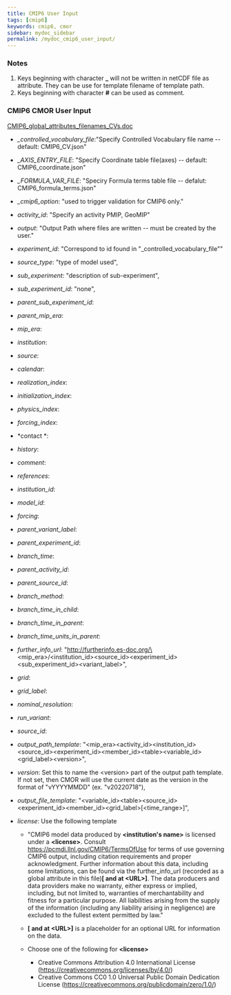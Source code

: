 ```yaml
---
title: CMIP6 User Input
tags: [cmip6]
keywords: cmip6, cmor
sidebar: mydoc_sidebar
permalink: /mydoc_cmip6_user_input/
---
```


### Notes

1. Keys beginning with character **_** will not be written in netCDF file as attribute.  They can be use for template filename of template path.
1. Keys beginning with character **#** can be used as comment.

### CMIP6 CMOR User Input

[CMIP6_global_attributes_filenames_CVs.doc](https://docs.google.com/document/d/1h0r8RZr_f3-8egBMMh7aqLwy3snpD6_MrDz1q8n5XUk)

* *_controlled_vocabulary_file*:"Specify Controlled Vocabulary file name -- default: CMIP6_CV.json"

* *_AXIS_ENTRY_FILE*:        "Specify Coordinate table file(axes) -- default: CMIP6_coordinate.json"

* *_FORMULA_VAR_FILE*:       "Speciry Formula terms table file -- defalut: CMIP6_formula_terms.json"

* *_cmip6_option*:           "used to trigger validation for CMIP6 only."

* *activity_id*:             "Specify an activity PMIP, GeoMIP"

* *output*:                  "Output Path where files are written -- must be created by the user."

* *experiment_id*:           "Correspond to id found in \"_controlled_vocabulary_file\""

* *source_type*:             "type of model used",

* *sub_experiment*:          "description of sub-experiment",

* *sub_experiment_id*:       "none",

* *parent_sub_experiment_id*:     

* *parent_mip_era*:              

* *mip_era*:                    

* *institution*:     
            
* *source*:         

* *calendar*:     

* *realization_index*:      

* *initialization_index*:  

* *physics_index*:       

* *forcing_index*:        

* *contact *:           

* *history*:          

* *comment*:        

* *references*:   

* *institution_id*:      

* *model_id*:          

* *forcing*:         

* *parent_variant_label*:  

* *parent_experiment_id*:

* *branch_time*:       


* *parent_activity_id*: 

* *parent_source_id*:   

* *branch_method*:        
* *branch_time_in_child*: 
* *branch_time_in_parent*:
* *branch_time_units_in_parent*:


* *further_info_url*:       "http://furtherinfo.es-doc.org/\<mip_era\>/\<institution_id\>\<source_id\>\<experiment_id\>\<sub_experiment_id\>\<variant_label\>",
* *grid*:                  
* *grid_label*:           
* *nominal_resolution*:     
* *run_variant*:      
* *source_id*:       

* *output_path_template*:    "\<mip_era\>\<activity_id\>\<institution_id\>\<source_id\>\<experiment_id\>\<member_id\>\<table\>\<variable_id\>\<grid_label\>\<version\>",

* *version*: Set this to name the \<version\> part of the output path template.  If not set, then CMOR will use the current date as the version in the format of "vYYYYMMDD" (ex. "v20220718"),

* *output_file_template*:    "\<variable_id\>\<table\>\<source_id\>\<experiment_id\>\<member_id\>\<grid_label\>[\<time_range\>]",

* *license*: Use the following template
    * "CMIP6 model data produced by **\<institution's name\>** is licensed under a **\<license\>**. Consult https://pcmdi.llnl.gov/CMIP6/TermsOfUse for terms of use governing CMIP6 output, including citation requirements and proper acknowledgment. Further information about this data, including some limitations, can be found via the further_info_url (recorded as a global attribute in this file)**[ and at \<URL\>]**. The data producers and data providers make no warranty, either express or implied, including, but not limited to, warranties of merchantability and fitness for a particular purpose. All liabilities arising from the supply of the information (including any liability arising in negligence) are excluded to the fullest extent permitted by law."

    * **[ and at \<URL\>]** is a placeholder for an optional URL for information on the data.

    * Choose one of the following for **\<license\>**
        * Creative Commons Attribution 4.0 International License (https://creativecommons.org/licenses/by/4.0/)
        * Creative Commons CC0 1.0 Universal Public Domain Dedication License (https://creativecommons.org/publicdomain/zero/1.0/)


